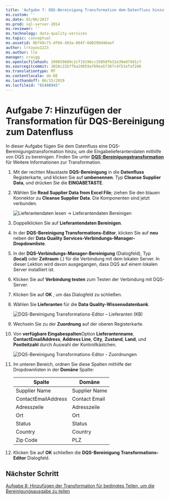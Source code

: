 ```yaml
---
title: 'Aufgabe 7: DQS-Bereinigung Transformation dem Datenfluss hinzufügen | Microsoft-Dokumentation'
ms.custom: ''
ms.date: 03/06/2017
ms.prod: sql-server-2014
ms.reviewer: ''
ms.technology: data-quality-services
ms.topic: conceptual
ms.assetid: 0b749c71-dfb6-493a-804f-600290d46eef
author: lrtoyou1223
ms.author: lle
manager: craigg
ms.openlocfilehash: 209659609c2cf19196cc35050fb32e39e079d1c7
ms.sourcegitcommit: 3026c22b7fba19059a769ea5f367c4f51efaf286
ms.translationtype: MT
ms.contentlocale: de-DE
ms.lasthandoff: 06/15/2019
ms.locfileid: "65488945"
---
```

# <a name="task-7-adding-dqs-cleansing-transform-to-the-data-flow"></a>Aufgabe 7: Hinzufügen der Transformation für DQS-Bereinigung zum Datenfluss
  In dieser Aufgabe fügen Sie dem Datenfluss eine DQS-Bereinigungstransformation hinzu, um die Eingabelieferantendaten mithilfe von DQS zu bereinigen. Finden Sie unter **[DQS-Bereinigungstransformation](https://msdn.microsoft.com/library/ee677619.aspx)** für Weitere Informationen zur Transformation.  
  
1.  Mit der rechten Maustaste **DQS-Bereinigung** in die **Datenfluss** Registerkarte, und klicken Sie auf **umbenennen**. Typ **Cleanse Supplier Data**, und drücken Sie die **EINGABETASTE**.  
  
2.  Wählen Sie **Read Supplier Data from Excel File**; ziehen Sie den blauen Konnektor zu **Cleanse Supplier Data**. Die Komponenten sind jetzt verbunden.  
  
     ![Lieferantendaten lesen -> Lieferantendaten Bereinigen](../../2014/tutorials/media/et-addingdqscleansingtransformtothedataflow-01.jpg "Lieferantendaten lesen -> Lieferantendaten bereinigen")  
  
3.  Doppelklicken Sie auf **Lieferantendaten Bereinigen**.  
  
4.  In der **DQS-Bereinigung Transformations-Editor**, klicken Sie auf **neu** neben der **Data Quality Services-Verbindungs-Manager-Dropdownliste**.  
  
5.  In der **DQS-Verbindungs-Manager-Bereinigung** (Dialogfeld), Typ **(local)** oder **Zeitraum** (.) für die Verbindung mit dem lokalen Server. In dieser Lektion wird davon ausgegangen, dass DQS auf einem lokalen Server installiert ist.  
  
6.  Klicken Sie auf **Verbindung testen** zum Testen der Verbindung mit DQS-Server.  
  
7.  Klicken Sie auf **OK** , um das Dialogfeld zu schließen.  
  
8.  Wählen Sie **Lieferanten** für die **Data Quality-Wissensdatenbank**.  
  
     ![DQS-Bereinigung Transformations-Editor – Lieferanten (KB)](../../2014/tutorials/media/et-addingdqscleansingtransformtothedataflow-02.jpg "DQS-Bereinigung Transformations-Editor – Lieferanten (KB)")  
  
9. Wechseln Sie zu der **Zuordnung** auf der oberen Registerkarte.  
  
10. Von **verfügbare Eingabespalten**Option **Lieferantenname**, **ContactEmailAddress**, **Address Line**, **City**, **Zustand**, **Land**, und **Postleitzahl** durch Auswahl der Kontrollkästchen.  
  
     ![DQS-Bereinigung Transformations-Editor - Zuordnungen](../../2014/tutorials/media/et-addingdqscleansingtransformtothedataflow-03.jpg "DQS-Bereinigung Transformations-Editor - Zuordnungen")  
  
11. Im unteren Bereich, ordnen Sie diese Spalten mithilfe der Dropdownlisten in der **Domäne** Spalte:  
  
    |Spalte|Domäne|  
    |------------|------------|  
    |Supplier Name|Supplier Name|  
    |ContactEmailAddress|Contact Email|  
    |Adresszeile|Adresszeile|  
    |Ort|Ort|  
    |Status|Status|  
    |Country|Country|  
    |Zip Code|PLZ|  
  
12. Klicken Sie auf **OK** schließen die **DQS-Bereinigung Transformations-Editor** Dialogfeld.  
  
## <a name="next-step"></a>Nächster Schritt  
 [Aufgabe 8: Hinzufügen der Transformation für bedingtes Teilen, um die Bereinigungsausgabe zu teilen](../../2014/tutorials/task-8-adding-conditional-split-transform-to-split-cleansing-output.md)  
  
  
